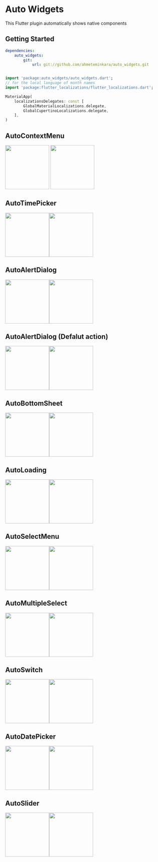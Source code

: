 # Auto Widgets

This Flutter plugin automatically shows native components


## Getting Started
```yaml
dependencies:
    auto_widgets:
        git:
            url: git://github.com/ahmeteminkara/auto_widgets.git
```
```dart

import 'package:auto_widgets/auto_widgets.dart';
// for the local language of month names
import 'package:flutter_localizations/flutter_localizations.dart';

MaterialApp(
    localizationsDelegates: const [
        GlobalMaterialLocalizations.delegate,
        GlobalCupertinoLocalizations.delegate,
    ],
)
```


## AutoContextMenu
<kbd><img src="https://raw.githubusercontent.com/ahmeteminkara/auto_widgets/main/gif/01-context-menu-android.gif" width="140" /></kbd> <kbd><img src="https://raw.githubusercontent.com/ahmeteminkara/auto_widgets/main/gif/01-context-menu-ios.gif" width="140" /></kbd> 


## AutoTimePicker
<kbd><img src="https://raw.githubusercontent.com/ahmeteminkara/auto_widgets/main/gif/02-time-android.gif" width="140" /></kbd><kbd><img src="https://raw.githubusercontent.com/ahmeteminkara/auto_widgets/main/gif/02-time-ios.gif" width="140" /></kbd> 


## AutoAlertDialog
<kbd><img src="https://raw.githubusercontent.com/ahmeteminkara/auto_widgets/main/gif/03-alert-android.gif" width="140" /></kbd><kbd><img src="https://raw.githubusercontent.com/ahmeteminkara/auto_widgets/main/gif/03-alert-ios.gif" width="140" /></kbd> 


## AutoAlertDialog (Defalut action)
<kbd><img src="https://raw.githubusercontent.com/ahmeteminkara/auto_widgets/main/gif/04-alert-default-android.gif" width="140" /></kbd><kbd><img src="https://raw.githubusercontent.com/ahmeteminkara/auto_widgets/main/gif/04-alert-default-ios.gif" width="140" /></kbd> 


## AutoBottomSheet
<kbd><img src="https://raw.githubusercontent.com/ahmeteminkara/auto_widgets/main/gif/05-option-android.gif" width="140" /></kbd><kbd><img src="https://raw.githubusercontent.com/ahmeteminkara/auto_widgets/main/gif/05-option-ios.gif" width="140" /></kbd> 


## AutoLoading
<kbd><img src="https://raw.githubusercontent.com/ahmeteminkara/auto_widgets/main/gif/06-loading-android.gif" width="140" /></kbd><kbd><img src="https://raw.githubusercontent.com/ahmeteminkara/auto_widgets/main/gif/06-loading-ios.gif" width="140" /></kbd> 


## AutoSelectMenu
<kbd><img src="https://raw.githubusercontent.com/ahmeteminkara/auto_widgets/main/gif/07-single-select-android.gif" width="140" /></kbd><kbd><img src="https://raw.githubusercontent.com/ahmeteminkara/auto_widgets/main/gif/07-single-select-ios.gif" width="140" /></kbd> 


## AutoMultipleSelect

<kbd><img src="https://raw.githubusercontent.com/ahmeteminkara/auto_widgets/main/gif/08-multiple-select-android.gif" width="140" /></kbd><kbd><img src="https://raw.githubusercontent.com/ahmeteminkara/auto_widgets/main/gif/08-multiple-select-ios.gif" width="140" /></kbd> 


## AutoSwitch

<kbd><img src="https://raw.githubusercontent.com/ahmeteminkara/auto_widgets/main/gif/09-switch-android.gif" width="140" /></kbd><kbd><img src="https://raw.githubusercontent.com/ahmeteminkara/auto_widgets/main/gif/09-switch-ios.gif" width="140" /></kbd> 


## AutoDatePicker

<kbd><img src="https://raw.githubusercontent.com/ahmeteminkara/auto_widgets/main/gif/10-date-android.gif" width="140" /></kbd><kbd><img src="https://raw.githubusercontent.com/ahmeteminkara/auto_widgets/main/gif/10-date-ios.gif" width="140" /></kbd> 



## AutoSlider

<kbd><img src="https://raw.githubusercontent.com/ahmeteminkara/auto_widgets/main/gif/11-slider-android.gif" width="140" /></kbd><kbd><img src="https://raw.githubusercontent.com/ahmeteminkara/auto_widgets/main/gif/11-slider-ios.gif" width="140" /></kbd> 